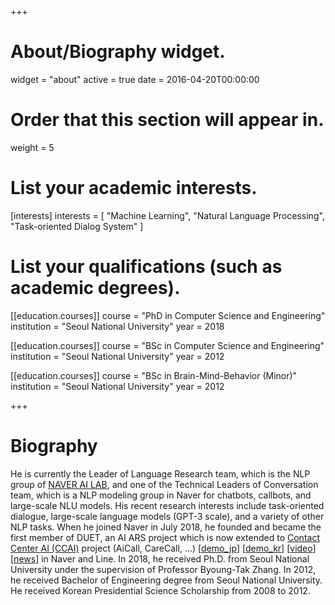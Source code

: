 +++
# About/Biography widget.
widget = "about"
active = true
date = 2016-04-20T00:00:00

# Order that this section will appear in.
weight = 5

# List your academic interests.
[interests]
  interests = [
    "Machine Learning",
    "Natural Language Processing",
    "Task-oriented Dialog System"
  ]

# List your qualifications (such as academic degrees).
[[education.courses]]
  course = "PhD in Computer Science and Engineering"
  institution = "Seoul National University"
  year = 2018

[[education.courses]]
  course = "BSc in Computer Science and Engineering"
  institution = "Seoul National University"
  year = 2012
  
[[education.courses]]
  course = "BSc in Brain-Mind-Behavior (Minor)"
  institution = "Seoul National University"
  year = 2012

+++

# Biography

He is currently the Leader of Language Research team, which is the NLP group of [NAVER AI LAB](https://clova.ai/ko/research/research-areas.html), and one of the Technical Leaders of Conversation team, which is a NLP modeling group in Naver for chatbots, callbots, and large-scale NLU models. His recent research interests include task-oriented dialogue, large-scale language models (GPT-3 scale), and a variety of other NLP tasks. When he joined Naver in July 2018, he founded and became the first member of DUET, an AI ARS project which is now extended to [Contact Center AI (CCAI)](https://clova.ai/aicontactcenter) project (AiCall, CareCall, ...) [[demo_jp](https://www.facebook.com/watch/?v=869775540087683)] [[demo_kr](https://www.youtube.com/watch?v=j0NaNx8RjNo&t=5s)] [[video](https://www.youtube.com/watch?v=SwZLp5Y-Z4g)]  [[news](https://www.theverge.com/2019/6/27/18760928/line-conference-2019-score-sticker-vision-mini-app-tokyo)] in Naver and Line. In 2018, he received Ph.D. from Seoul National University under the supervision of Professor Byoung-Tak Zhang. In 2012, he received Bachelor of Engineering degree from Seoul National University.
He received Korean Presidential Science Scholarship from 2008 to 2012.
